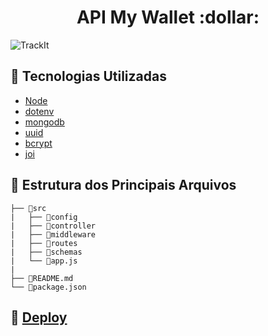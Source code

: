 <h1 align="center">API My Wallet :dollar:</h1>


![TrackIt](https://user-images.githubusercontent.com/109693663/214236440-6ccc777b-8243-4663-b68e-924103b2439f.gif)



## :robot: Tecnologias Utilizadas

- [Node](https://nodejs.org/pt-br/)
- [dotenv](https://github.com/motdotla/dotenv)
- [mongodb](https://www.mongodb.com/)
- [uuid](https://www.npmjs.com/package/uuid)
- [bcrypt](https://www.npmjs.com/package/bcrypt)
- [joi](https://www.npmjs.com/package/joi)


## :file_folder: Estrutura dos Principais Arquivos

```
├── 📁src
|   ├── 📁config
|   ├── 📁controller
|   ├── 📁middleware   
|   ├── 📁routes
|   ├── 📁schemas
|   └── 📄app.js
|
├── 📄README.md
└── 📄package.json

```

## :eyes: [Deploy](https://guilhiz-my-wallet.vercel.app/)
